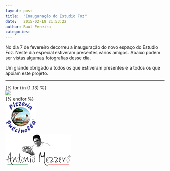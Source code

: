```yaml
---
layout: post
title:  "Inauguração do Estudio Foz"
date:   2015-02-18 21:53:22
author: Raul Pereira
categories: 
---
```


No dia 7 de fevereiro decorreu a inauguração do novo espaço do Estudio Foz. Neste dia especial estiveram presentes vários amigos. Abaixo podem ser vistas algumas fotografias desse dia.

Um grande obrigado a todos os que estiveram presentes e a todos os que apoiam este projeto.

<hr>

<div class="row">
{% for i in (1..13) %}
    <div class="col-lg-3 col-md-4 col-xs-6 thumb">
       <a class="thumbnail" href="/images/blog/inauguracao/inauguracao-{{i}}.jpg">
           <img class="img-responsive" src="/images/blog/inauguracao/thumbs/inauguracao-{{i}}.jpg" style="max-height:100px; max-width=200px">
       </a>
    </div>
{% endfor %}
<div class="col-lg-3 col-md-4 col-xs-6 thumb">
       <a class="thumbnail" href="https://pt-pt.facebook.com/PizzeriaPulcinella.PT">
           <img class="img-responsive" src="/images/blog/inauguracao/thumbs/inauguracao-14.png" style="max-height:100px; max-width=200px">
       </a>
</div>
    
<div class="col-lg-3 col-md-4 col-xs-6 thumb">
       <a class="thumbnail" href="https://www.facebook.com/PizzaioloAntonioMezzero">
           <img class="img-responsive" src="/images/blog/inauguracao/thumbs/inauguracao-15.png" style="max-height:100px; max-width=200px">
       </a>
</div>



</div>